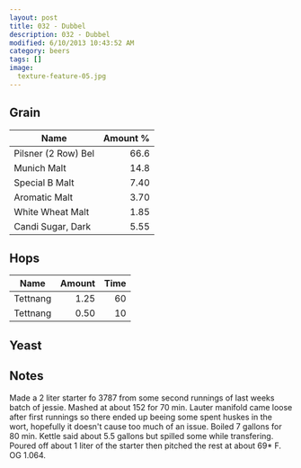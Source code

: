 ```yaml
---
layout: post
title: 032 - Dubbel
description: 032 - Dubbel
modified: 6/10/2013 10:43:52 AM
category: beers
tags: []
image:
  texture-feature-05.jpg
---
```



## Grain

| Name | Amount %|
| ---- | ------: |
| Pilsner (2 Row) Bel | 66.6 |
| Munich Malt | 14.8 |
| Special B Malt | 7.40 |
| Aromatic Malt | 3.70 |
| White Wheat Malt | 1.85 |
| Candi Sugar, Dark | 5.55 |

## Hops

| Name | Amount | Time |
| ---- | -----: | ---: |
| Tettnang | 1.25 | 60 |
| Tettnang | 0.50 | 10 |

## Yeast


## Notes
Made a 2 liter starter fo 3787 from some second runnings of last weeks batch of jessie. Mashed at about 152 for 70 min. Lauter manifold came loose after first runnings so there ended up beeing some spent huskes in the wort, hopefully it doesn&#39;t cause too much of an issue. Boiled 7 gallons for 80 min. Kettle said about 5.5 gallons but spilled some while transfering. Poured off about 1 liter of the starter then pitched the rest at about 69\* F. OG 1.064.
